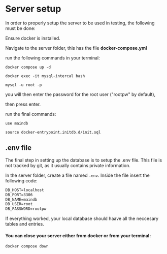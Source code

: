 # Server setup

In order to properly setup the server to be used in testing, the following must be done:

Ensure docker is installed.

Navigate to the server folder, this has the file **docker-compose.yml**

run the following commands in your terminal:

```shell
docker compose up -d
```

```shell
docker exec -it mysql-intercal bash
```

```console
mysql -u root -p
```
you will then enter the password for the root user ("rootpw" by default),

then press enter.

run the final commands:
```console
use maindb
```

```console
source docker-entrypoint.initdb.d/init.sql
```

## .env file

The final step in setting up the database is to setup the .env file. This file is not tracked by git, as it usually contains private information. 

In the server folder, create a file named ```.env```. Inside the file insert the following code:

```txt
DB_HOST=localhost
DB_PORT=3306
DB_NAME=maindb
DB_USER=root
DB_PASSWORD=rootpw
```

If everything worked, your local database should haave all the neccesary tables and entries.

#### You can close your server either from docker or from your terminal:
```
docker compose down
```
